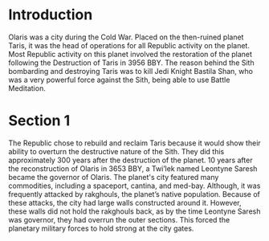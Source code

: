 # Introduction

Olaris was a city during the Cold War.
Placed on the then-ruined planet Taris, it was the head of operations for all Republic activity on the planet.
Most Republic activity on this planet involved the restoration of the planet following the Destruction of Taris in 3956 BBY.
The reason behind the Sith bombarding and destroying Taris was to kill Jedi Knight Bastila Shan, who was a very powerful force against the Sith, being able to use Battle Meditation.

# Section 1

The Republic chose to rebuild and reclaim Taris because it would show their ability to overturn the destructive nature of the Sith.
They did this approximately 300 years after the destruction of the planet.
10 years after the reconstruction of Olaris in 3653 BBY, a Twi’lek named Leontyne Saresh became the governor of Olaris.
The planet's city featured many commodities, including a spaceport, cantina, and med-bay.
Although, it was frequently attacked by rakghouls, the planet’s native population.
Because of these attacks, the city had large walls constructed around it.
However, these walls did not hold the rakghouls back, as by the time Leontyne Saresh was governor, they had overrun the outer sections.
This forced the planetary military forces to hold strong at the city gates.
